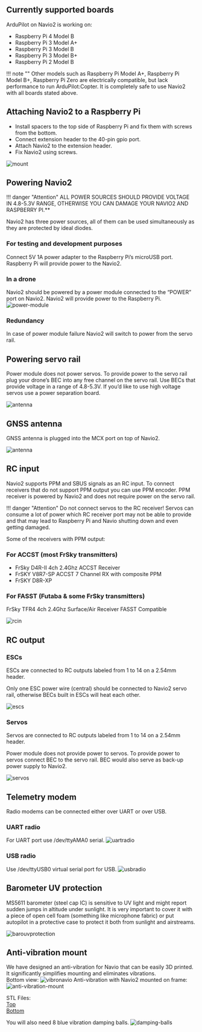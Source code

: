 ## Currently supported boards

ArduPilot on Navio2 is working on:

* Raspberry Pi 4 Model B
* Raspberry Pi 3 Model A+
* Raspberry Pi 3 Model B
* Raspberry Pi 3 Model B+
* Raspberry Pi 2 Model B

!!! note ""
    Other models such as Raspberry Pi Model A+, Raspberry Pi Model B+, Raspberry Pi Zero are electrically compatible, but lack performance to run ArduPilot:Copter. It is completely safe to use Navio2 with all boards stated above.

## Attaching Navio2 to a Raspberry Pi

* Install spacers to the top side of Raspberry Pi and fix them with screws from the bottom.
* Connect extension header to the 40-pin gpio port.
* Attach Navio2 to the extension header.
* Fix Navio2 using screws.

![mount](img/navio2-mount.png)

## Powering Navio2

!!! danger "Attention"
    ALL POWER SOURCES SHOULD PROVIDE VOLTAGE IN 4.8-5.3V RANGE, OTHERWISE YOU CAN DAMAGE YOUR NAVIO2 AND RASPBERRY PI.**

Navio2 has three power sources, all of them can be used simultaneously as they are protected by ideal diodes.

### For testing and development purposes

Connect 5V 1A power adapter to the Raspberry Pi’s microUSB port. Raspberry Pi will provide power to the Navio2.

### In a drone

Navio2 should be powered by a power module connected to the “POWER” port on Navio2. Navio2 will provide power to the Raspberry Pi.
![power-module](img/navio2-power-module.png)

### Redundancy

In case of power module failure Navio2 will switch to power from the servo rail.

## Powering servo rail

Power module does not power servos. To provide power to the servo rail plug your drone’s BEC into any free channel on the servo rail. Use BECs that provide voltage in a range of 4.8-5.3V. If you’d like to use high voltage servos use a power separation board.

![antenna](img/navio2-esc.png)

## GNSS antenna

GNSS antenna is plugged into the MCX port on top of Navio2.

![antenna](img/navio2-gnss-antenna.png)

## RC input

Navio2 supports PPM and SBUS signals as an RC input. To connect receivers that do not support PPM output you can use PPM encoder. PPM receiver is powered by Navio2 and does not require power on the servo rail.

!!! danger "Attention"
    Do not connect servos to the RC receiver! Servos can consume a lot of power which RC receiver port may not be able to provide and that may lead to Raspberry Pi and Navio shutting down and even getting damaged.

Some of the receivers with PPM output:

### For ACCST (most FrSky transmitters)

* FrSky D4R-II 4ch 2.4Ghz ACCST Receiver
* FrSKY V8R7-SP ACCST 7 Channel RX with composite PPM
* FrSKY D8R-XP

### For FASST (Futaba & some FrSky transmitters)

FrSky TFR4 4ch 2.4Ghz Surface/Air Receiver FASST Compatible

![rcin](img/navio2-rc-receiver.png)

## RC output

### ESCs

ESCs are connected to RC outputs labeled from 1 to 14 on a 2.54mm header.

Only one ESC power wire (central) should be connected to Navio2 servo rail, otherwise BECs built in ESCs will heat each other.

![escs](img/navio2-escs.png)

### Servos

Servos are connected to RC outputs labeled from 1 to 14 on a 2.54mm header.

Power module does not provide power to servos. To provide power to servos connect BEC to the servo rail. BEC would also serve as back-up power supply to Navio2.

![servos](img/navio2-servos.png)

## Telemetry modem

Radio modems can be connected either over UART or over USB.

### UART radio

For UART port use /dev/ttyAMA0 serial.
![uartradio](img/navio2-uart-radio.png)

### USB radio

Use /dev/ttyUSB0 virtual serial port for USB.
![usbradio](img/navio2-usb-radio.png)

## Barometer UV protection

MS5611 barometer (steel cap IC) is sensitive to UV light and might report sudden jumps in altitude under sunlight. It is very important to cover it with a piece of open cell foam (something like microphone fabric) or put autopilot in a protective case to protect it both from sunlight and airstreams.

![barouvprotection](img/baro-uv-protection.jpg)


## Anti-vibration mount

We have designed an anti-vibration for Navio that can be easily 3D printed. It significantly simplifies mounting and eliminates vibrations.  
Bottom view:
![vibronavio](img/vibro-bottom-view.png)
Anti-vibration with Navio2 mounted on frame:
![anti-vibration-mount](img/anti-vibration-mount.jpg)


STL Files:  
[Top](https://github.com/emlid/hardware/blob/master/VibroNavio2top_rev_A.STL)  
[Bottom](https://github.com/emlid/hardware/blob/master/VibroNavio2bot_rev_A.STL)  

You will also need 8 blue vibration damping balls.
![damping-balls](img/damping-balls.jpg)
